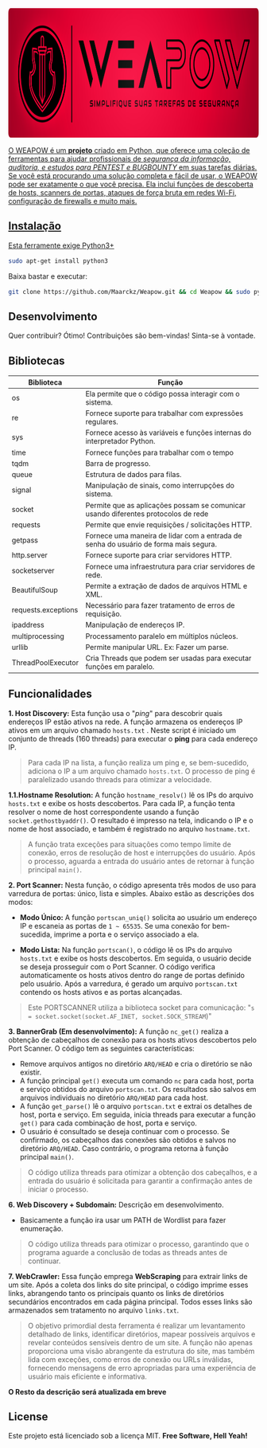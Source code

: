 


<div align="left">
  <a href="https://github.com/maarckz/weapow" target="_blank"><img height="260" width= "960" src="https://github.com/Maarckz/Maarckz/blob/main/Images/weapow.png?raw=true"/> 
</div>


O WEAPOW é um **projeto** criado em Python,  que oferece uma coleção de ferramentas para ajudar profissionais de *segurança da informação, auditoria, e estudos para PENTEST e BUGBOUNTY* em suas tarefas diárias. Se você está procurando uma solução completa e fácil de usar, o WEAPOW pode ser exatamente o que você precisa. Ela inclui funções de descoberta de hosts, scanners de portas, ataques de força bruta em redes Wi-Fi, configuração de firewalls e muito mais.


## Instalação

Esta ferramente exige Python3+
```sh
sudo apt-get install python3
```
Baixa bastar e executar:

```sh
git clone https://github.com/Maarckz/Weapow.git && cd Weapow && sudo python3 Weapow.py
```

## Desenvolvimento
Quer contribuir? Ótimo!
Contribuições são bem-vindas! Sinta-se à vontade.

## Bibliotecas

| Biblioteca | Função |
| ------ | ------ |
| os | Ela permite que o código possa interagir com o sistema. |
| re | Fornece suporte para trabalhar com expressões regulares. |
| sys | Fornece acesso às variáveis e funções internas do interpretador Python. |
| time | Fornece funções para trabalhar com o tempo |
| tqdm | Barra de progresso. |
| queue | Estrutura de dados para filas. |
| signal | Manipulação de sinais, como interrupções do sistema. |
| socket | Permite que as aplicações possam se comunicar usando diferentes protocolos de rede |
| requests | Permite que envie requisições / solicitações HTTP. |
| getpass | Fornece uma maneira de lidar com a entrada de senha do usuário de forma mais segura. |
| http.server | Fornece suporte para criar servidores HTTP. |
| socketserver | Fornece uma infraestrutura para criar servidores de rede. |
| BeautifulSoup | Permite a extração de dados de arquivos HTML e XML. |
| requests.exceptions | Necessário para fazer tratamento de erros de requisição. |
| ipaddress | Manipulação de endereços IP. |
| multiprocessing | Processamento paralelo em múltiplos núcleos. |
| urllib | Permite manipular URL. Ex: Fazer um parse. |
| ThreadPoolExecutor | Cria Threads que podem ser usadas para executar funções em paralelo. |


## Funcionalidades




**1. Host Discovery:** Esta função usa o "*ping*" para descobrir quais endereços IP estão ativos na rede. A função armazena os endereços IP ativos em um arquivo chamado `hosts.txt` . Neste script é iniciado um conjunto de threads (160 threads) para executar o **ping** para cada endereço IP.

> Para cada IP na lista, a função realiza um ping e, se bem-sucedido, adiciona o IP a um arquivo chamado `hosts.txt`. O processo de ping é paralelizado usando threads para otimizar a velocidade. 

**1.1.Hostname Resolution:** A função `hostname_resolv()` lê os IPs do arquivo `hosts.txt` e exibe os hosts descobertos. Para cada IP, a função tenta resolver o nome de host correspondente usando a função `socket.gethostbyaddr()`. O resultado é impresso na tela, indicando o IP e o nome de host associado, e também é registrado no arquivo `hostname.txt`.

> A função trata exceções para situações como tempo limite de conexão,
> erros de resolução de host e interrupções do usuário. Após o processo,
> aguarda a entrada do usuário antes de retornar à função principal
> `main()`.

**2. Port Scanner:** Nesta função, o código apresenta três modos de uso para varredura de portas: único, lista e simples. Abaixo estão as descrições dos modos:

-   **Modo Único:** A função `portscan_uniq()` solicita ao usuário um endereço IP e escaneia as portas de `1 ~ 65535`. Se uma conexão for bem-sucedida, imprime a porta e o serviço associado a ela.
    
-   **Modo Lista:** Na função `portscan()`, o código lê os IPs do arquivo `hosts.txt` e exibe os hosts descobertos. Em seguida, o usuário decide se deseja prosseguir com o Port Scanner. O código verifica automaticamente os hosts ativos dentro do range de portas definido pelo usuário. Após a varredura, é gerado um arquivo `portscan.txt` contendo os hosts ativos e as portas alcançadas.
 > Este PORTSCANNER utiliza a biblioteca socket para comunicação: "`s = socket.socket(socket.AF_INET, socket.SOCK_STREAM`)"


**3. BannerGrab (Em desenvolvimento):** A função `nc_get()` realiza a obtenção de cabeçalhos de conexão para os hosts ativos descobertos pelo Port Scanner. O código tem as seguintes características:

-   Remove arquivos antigos no diretório `ARQ/HEAD` e cria o diretório se não existir.
-   A função principal `get()` executa um comando `nc` para cada host, porta e serviço obtidos do arquivo `portscan.txt`. Os resultados são salvos em arquivos individuais no diretório `ARQ/HEAD` para cada host.
-   A função `get_parse()` lê o arquivo `portscan.txt` e extrai os detalhes de host, porta e serviço. Em seguida, inicia threads para executar a função `get()` para cada combinação de host, porta e serviço.
-   O usuário é consultado se deseja continuar com o processo. Se confirmado, os cabeçalhos das conexões são obtidos e salvos no diretório `ARQ/HEAD`. Caso contrário, o programa retorna à função principal `main()`.

> O código utiliza threads para otimizar a obtenção dos cabeçalhos, e a
> entrada do usuário é solicitada para garantir a confirmação antes de
> iniciar o processo.

**6. Web Discovery + Subdomain:** Descrição em desenvolvimento.
-   Basicamente a função ira usar um PATH de Wordlist para fazer enumeração.
> O código utiliza threads para otimizar o processo, garantindo que o programa aguarde a conclusão de todas as threads antes de continuar.

    
**7. WebCrawler:** Essa função emprega **WebScraping** para extrair links de um site. Após a coleta dos links do site principal, o código imprime esses links, abrangendo tanto os principais quanto os links de diretórios secundários encontrados em cada página principal. Todos esses links são armazenados sem tratamento no arquivo `links.txt`.

> O objetivo primordial desta ferramenta é realizar um levantamento detalhado de links, identificar diretórios, mapear possíveis arquivos e revelar conteúdos sensíveis dentro de um site. A função não apenas proporciona uma visão abrangente da estrutura do site, mas também lida com exceções, como erros de conexão ou URLs inválidas, fornecendo mensagens de erro apropriadas para uma experiência de usuário mais eficiente e informativa.


**O Resto da descrição será atualizada em breve**


## License
Este projeto está licenciado sob a licença MIT.
**Free Software, Hell Yeah!**

[LinPEAS]:<https://github.com/carlospolop/PEASS-ng/tree/master/linPEAS>
[Carlos Polop]:<https://github.com/carlospolop>
[LinEnum]:<https://github.com/rebootuser/LinEnum>
[rebootuser]:<https://github.com/rebootuser>

